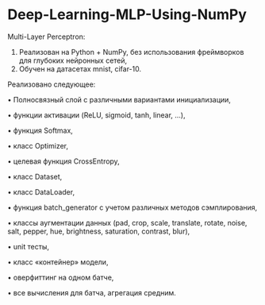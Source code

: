 # Deep-Learning-MLP-Using-NumPy

Multi-Layer Perceptron:
1) Реализован на Python + NumPy, без использования фреймворков для глубоких нейронных сетей, 
2) Обучен на датасетах mnist, cifar-10.

Реализовано следующее:

• Полносвязный слой с различными вариантами инициализации,

• функции активации (ReLU, sigmoid, tanh, linear, ...),

• функция Softmax,

• класс Optimizer,

• целевая функция CrossEntropy,

• класс Dataset,

• класс DataLoader,

• функция batch_generator с учетом различных методов сэмплирования,

• классы аугментации данных (pad, crop, scale, translate, rotate, noise, salt, pepper, hue, brightness, saturation, contrast,
blur),

• unit тесты,

• класс «контейнер» модели,

• оверфиттинг на одном батче,

• все вычисления для батча, агрегация средним.
